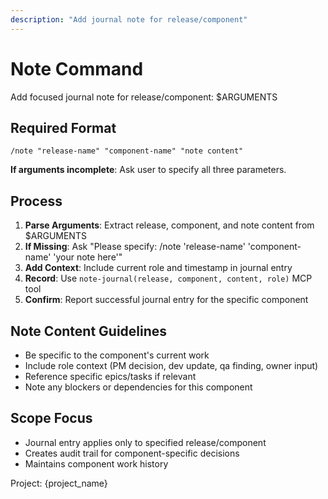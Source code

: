 ```yaml
---
description: "Add journal note for release/component"
---
```


# Note Command

Add focused journal note for release/component: $ARGUMENTS

## Required Format
`/note "release-name" "component-name" "note content"`

**If arguments incomplete**: Ask user to specify all three parameters.

## Process
1. **Parse Arguments**: Extract release, component, and note content from $ARGUMENTS
2. **If Missing**: Ask "Please specify: /note 'release-name' 'component-name' 'your note here'"
3. **Add Context**: Include current role and timestamp in journal entry
4. **Record**: Use `note-journal(release, component, content, role)` MCP tool
5. **Confirm**: Report successful journal entry for the specific component

## Note Content Guidelines
- Be specific to the component's current work
- Include role context (PM decision, dev update, qa finding, owner input)
- Reference specific epics/tasks if relevant
- Note any blockers or dependencies for this component

## Scope Focus
- Journal entry applies only to specified release/component
- Creates audit trail for component-specific decisions
- Maintains component work history

Project: {project_name}